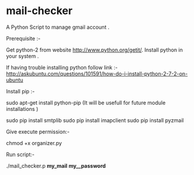 # mail-checker

A Python Script to manage gmail account .

Prerequisite :-

Get python-2 from website http://www.python.org/getit/. 
Install python in your system .

If having trouble installing python follow link :-               
http://askubuntu.com/questions/101591/how-do-i-install-python-2-7-2-on-ubuntu

Install pip :-

sudo apt-get install python-pip                                                 (It will be usefull for future module installations )

sudo pip install smtplib
sudo pip install imapclient
sudo pip install pyzmail


Give execute permission:-

chmod +x organizer.py

Run script:-

./mail_checker.p __my_mail__ __my__password__ 


